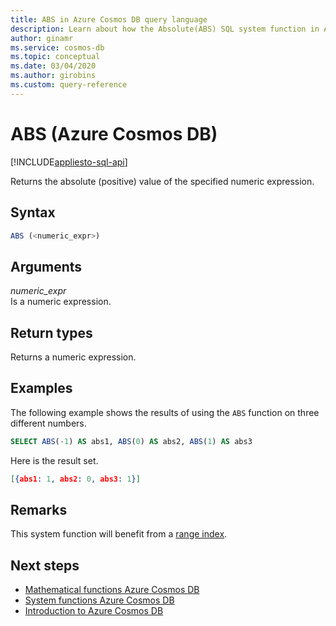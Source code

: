 ```yaml
---
title: ABS in Azure Cosmos DB query language
description: Learn about how the Absolute(ABS) SQL system function in Azure Cosmos DB returns the positive value of the specified numeric expression
author: ginamr
ms.service: cosmos-db
ms.topic: conceptual
ms.date: 03/04/2020
ms.author: girobins
ms.custom: query-reference
---
```

# ABS (Azure Cosmos DB)
[!INCLUDE[appliesto-sql-api](includes/appliesto-sql-api.md)]

 Returns the absolute (positive) value of the specified numeric expression.  
  
## Syntax
  
```sql
ABS (<numeric_expr>)  
```  
  
## Arguments
  
*numeric_expr*  
   Is a numeric expression.  
  
## Return types
  
  Returns a numeric expression.  
  
## Examples
  
  The following example shows the results of using the `ABS` function on three different numbers.  
  
```sql
SELECT ABS(-1) AS abs1, ABS(0) AS abs2, ABS(1) AS abs3 
```  
  
 Here is the result set.  
  
```json
[{abs1: 1, abs2: 0, abs3: 1}]  
```

## Remarks

This system function will benefit from a [range index](index-policy.md#includeexclude-strategy).

## Next steps

- [Mathematical functions Azure Cosmos DB](sql-query-mathematical-functions.md)
- [System functions Azure Cosmos DB](sql-query-system-functions.md)
- [Introduction to Azure Cosmos DB](introduction.md)
